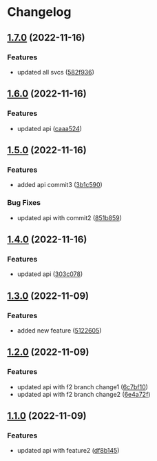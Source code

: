 # Changelog

## [1.7.0](https://github.com/maheshglm/demo-git-tags/compare/api-v1.6.0...api-v1.7.0) (2022-11-16)


### Features

* updated all svcs ([582f936](https://github.com/maheshglm/demo-git-tags/commit/582f936eee830976dc14a988e1eca9aa916bdea6))

## [1.6.0](https://github.com/maheshglm/demo-git-tags/compare/api-v1.5.0...api-v1.6.0) (2022-11-16)


### Features

* updated api ([caaa524](https://github.com/maheshglm/demo-git-tags/commit/caaa5249a599731a9b5702e742907fc1177ae74a))

## [1.5.0](https://github.com/maheshglm/demo-git-tags/compare/api-v1.4.0...api-v1.5.0) (2022-11-16)


### Features

* added api commit3 ([3b1c590](https://github.com/maheshglm/demo-git-tags/commit/3b1c5900d011df20b5307965a190ae60e42ba1e8))


### Bug Fixes

* updated api with commit2 ([851b859](https://github.com/maheshglm/demo-git-tags/commit/851b85919efbc071da4faca275e5861c17c163d6))

## [1.4.0](https://github.com/maheshglm/demo-git-tags/compare/api-v1.3.0...api-v1.4.0) (2022-11-16)


### Features

* updated api ([303c078](https://github.com/maheshglm/demo-git-tags/commit/303c07862ec0138b4e4792ff6dc4cda0e18e9399))

## [1.3.0](https://github.com/maheshglm/demo-git-tags/compare/api-v1.2.0...api-v1.3.0) (2022-11-09)


### Features

* added new feature ([5122605](https://github.com/maheshglm/demo-git-tags/commit/5122605ae7356c1fc3fc06e97f264c3101c7cb3a))

## [1.2.0](https://github.com/maheshglm/demo-git-tags/compare/api-v1.1.0...api-v1.2.0) (2022-11-09)


### Features

* updated api with f2 branch change1 ([6c7bf10](https://github.com/maheshglm/demo-git-tags/commit/6c7bf102449e30058fba037e750b30396013b0ce))
* updated api with f2 branch change2 ([6e4a72f](https://github.com/maheshglm/demo-git-tags/commit/6e4a72fc2dbb94ae4736e1a77a0428208e4643a5))

## [1.1.0](https://github.com/maheshglm/demo-git-tags/compare/api-v1.0.0...api-v1.1.0) (2022-11-09)


### Features

* updated api with feature2 ([df8b145](https://github.com/maheshglm/demo-git-tags/commit/df8b1454ea716d728f90a17296065ee2aee94d41))
